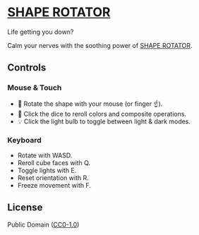 # [SHAPE ROTATOR](https://ungoldman.com/shape-rotator/)

Life getting you down?

Calm your nerves with the soothing power of [SHAPE ROTATOR](https://ungoldman.com/shape-rotator/).

## Controls

### Mouse & Touch

- 🐁 Rotate the shape with your mouse (or finger ☝️).
- 🎲 Click the dice to reroll colors and composite operations.
- 💡 Click the light bulb to toggle between light & dark modes.

### Keyboard

- Rotate with WASD.
- Reroll cube faces with Q.
- Toggle lights with E.
- Reset orientation with R.
- Freeze movement with F.

## License

Public Domain ([CC0-1.0](https://spdx.org/licenses/CC0-1.0.html))
